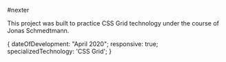 #nexter

This project was built to practice CSS Grid technology under the course of Jonas Schmedtmann.

{ dateOfDevelopment: "April 2020";
responsive: true;
specializedTechnology: 'CSS Grid'; }
